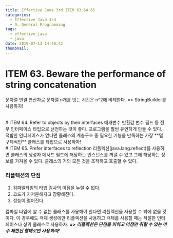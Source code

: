 ```yaml
---
title: Effective Java 3rd ITEM 63 64 65
categories:
  - Effective Java 3rd
  - 9. General Programming
tags:
  - effective_java
  - java
date: 2019-07-13 14:40:42
thumbnail:
---
```


# ITEM 63. Beware the performance of string concatenation
문자열 연결 연산자로 문자열 n개를 잇는 시간은 n^2에 비례한다.
=> StringBuilder를 사용하자!

<br/>
# ITEM 64. Refer to objects by their interfaces
매개변수 반환값 변수 필드 등 전부 인터페이스 타입으로 선언하는 것이 좋다. 프로그램을 훨씬 유연하게 만들 수 있다.
적합한 인터페이스가 없다면 클래스의 계층구조 중 필요한 기능을 만족하는 가장 **덜 구체적인** 클래스를 타입으로 사용하자!

<br/>
# ITEM 65. Prefer interfaces to reflection
리플렉션(java.lang.reflect)를 사용하면 클래스의 생성자 메서드 필드에 해당하는 인스턴스를 꺼낼 수 있고 그에 해당하는 정보를 가져올 수 있다. 클래스의 거의 모든 것을 조작하고 호출할 수 있다.

### 리플렉션의 단점
1. 컴파일타임의 타입 검사의 이점을 누릴 수 없다.
2. 코드가 지저분해지고 장황해진다.
3. 성능이 떨어진다. 

컴파일 타임에 알 수 없는 클래스를 사용해야 한다면 리플렉션을 사용할 수 밖에 없을 것이다. 이 경우에도 객체 생성에만 리플렉션을 사용하고 객체를 사용할 때는 적절한 인터페이스나 상위 클래스로 사용하자.
***=> 리플렉션은 단점을 피하고 이점만 취할 수 있는 아주 제한된 형태로만 사용하자!***

